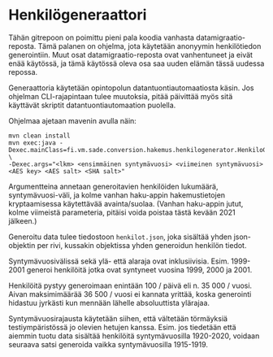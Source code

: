 # Henkilögeneraattori

Tähän gitrepoon on poimittu pieni pala koodia vanhasta datamigraatio-reposta. Tämä palanen on ohjelma, jota käytetään
anonyymin henkilötiedon generointiin. Muut osat datamigraatio-reposta ovat vanhentuneet ja eivät enää käytössä, ja tämä
käytössä oleva osa saa uuden elämän tässä uudessa repossa.

Generaattoria käytetään opintopolun datantuontiautomaatiosta käsin. Jos ohjelman CLI-rajapintaan tulee muutoksia, pitää
päivittää myös sitä käyttävät skriptit datantuontiautomaation puolella.

Ohjelmaa ajetaan mavenin avulla näin:

```
mvn clean install
mvn exec:java -Dexec.mainClass=fi.vm.sade.conversion.hakemus.henkilogenerator.HenkiloGenerator \
-Dexec.args="<lkm> <ensimmäinen syntymävuosi> <viimeinen syntymävuosi> <AES key> <AES salt> <SHA salt>"
```

Argumentteina annetaan generoitavien henkilöiden lukumäärä, syntymävuosi-väli, ja kolme vanhan haku-appin hakemustietojen
kryptaamisessa käytettävää avainta/suolaa. (Vanhan haku-appin jutut, kolme viimeistä parameteria, pitäisi voida poistaa 
tästä kevään 2021 jälkeen.)

Generoitu data tulee tiedostoon `henkilot.json`, joka sisältää yhden json-objektin per rivi, kussakin objektissa yhden
generoidun henkilön tiedot.

Syntymävuosivälissä sekä ylä- että alaraja ovat inklusiivisia. Esim. 1999-2001 generoi henkilöitä jotka ovat syntyneet
vuosina 1999, 2000 ja 2001.

Henkilöitä pystyy generoimaan enintään 100 / päivä eli n. 35 000 / vuosi. Aivan maksimimäärää 36 500 / vuosi ei kannata
yrittää, koska generointi hidastuu jyrkästi kun mennään lähelle absoluuttista ylärajaa.

Syntymävuosirajausta käytetään siihen, että vältetään törmäyksiä testiympäristössä jo olevien hetujen kanssa. Esim. jos
tiedetään että aiemmin tuotu data sisältää henkilöitä syntymävuosilla 1920-2020, voidaan seuraava satsi generoida
vaikka syntymävuosilla 1915-1919.
